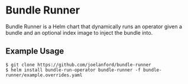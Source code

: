 # Bundle Runner

Bundle Runner is a Helm chart that dynamically runs an operator given a bundle and an optional index image to inject the bundle into.

## Example Usage

```console
$ git clone https://github.com/joelanford/bundle-runner
$ helm install bundle-run-operator bundle-runner -f bundle-runner/example.overrides.yaml
```
